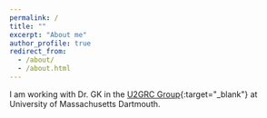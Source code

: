 ```yaml
---
permalink: /
title: ""
excerpt: "About me"
author_profile: true
redirect_from: 
  - /about/
  - /about.html
---
```


I am working with Dr. GK in the [U2GRC Group](https://web.uri.edu/gravity){:target="_blank"} at University of Massachusetts Dartmouth.


